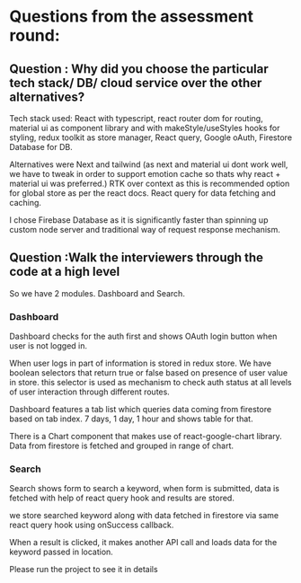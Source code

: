 # Questions from the assessment round:

## Question : Why did you choose the particular tech stack/ DB/ cloud service over the other alternatives?

Tech stack used: React with typescript, react router dom for routing, material ui as component library and with makeStyle/useStyles hooks for styling, redux toolkit as store manager, React query, Google oAuth, Firestore Database for DB.

Alternatives were Next and tailwind (as next and material ui dont work well, we have to tweak in order to support emotion cache so thats why react + material ui was preferred.)
RTK over context as this is recommended option for global store as per the react docs. React query for data fetching and caching.

I chose Firebase Database as it is significantly faster than spinning up custom node server and traditional way of request response mechanism.

## Question :Walk the interviewers through the code at a high level

So we have 2 modules. Dashboard and Search.

### Dashboard

Dashboard checks for the auth first and shows OAuth login button when user is not logged in.

When user logs in part of information is stored in redux store. We have boolean selectors that return true or false based on presence of user value in store. this selector is used as mechanism to check auth status at all levels of user interaction through different routes.

Dashboard features a tab list which queries data coming from firestore based on tab index. 7 days, 1 day, 1 hour and shows table for that.

There is a Chart component that makes use of react-google-chart library. Data from firestore is fetched and grouped in range of chart.

### Search

Search shows form to search a keyword, when form is submitted, data is fetched with help of react query hook and results are stored.

we store searched keyword along with data fetched in firestore via same react query hook using onSuccess callback.

When a result is clicked, it makes another API call and loads data for the keyword passed in location.

Please run the project to see it in details
